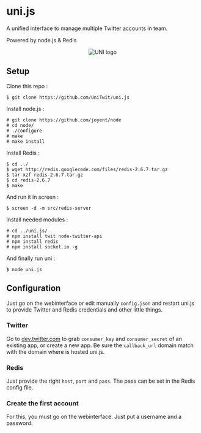 uni.js
======

A unified interface to manage multiple Twitter accounts in team.

Powered by node.js & Redis

<p align="center">
  <img src="https://raw.github.com/UniTwit/uni.js/master/public/img/uni_487x230.png" alt="UNI logo"/>
</p>

## Setup


Clone this repo : 

	$ git clone https://github.com/UniTwit/uni.js

Install node.js : 

	# git clone https://github.com/joyent/node
	# cd node/
	# ./configure
	# make
	# make install

Install Redis : 

	$ cd ../
	$ wget http://redis.googlecode.com/files/redis-2.6.7.tar.gz
	$ tar xzf redis-2.6.7.tar.gz
	$ cd redis-2.6.7
	$ make

And run it in screen :

	$ screen -d -m src/redis-server

Install needed modules : 

	# cd ../uni.js/
	# npm install twit node-twitter-api
	# npm install redis
	# npm install socket.io -g

And finally run uni : 

	$ node uni.js
	
## Configuration
Just go on the webinterface or edit manually `config.json` and restart uni.js to provide Twitter and Redis credentials and other little things.

### Twitter
Go to [dev.twitter.com](https://dev.twitter.com/) to grab  `consumer_key` and `consumer_secret` of an existing app, or create a new app.
Be sure the `callback_url` domain match with the domain where is hosted uni.js.

### Redis
Just provide the right `host`, `port` and `pass`. The pass can be set in the Redis config file.

### Create the first account
For this, you must go on the webinterface. Just put a username and a password.

